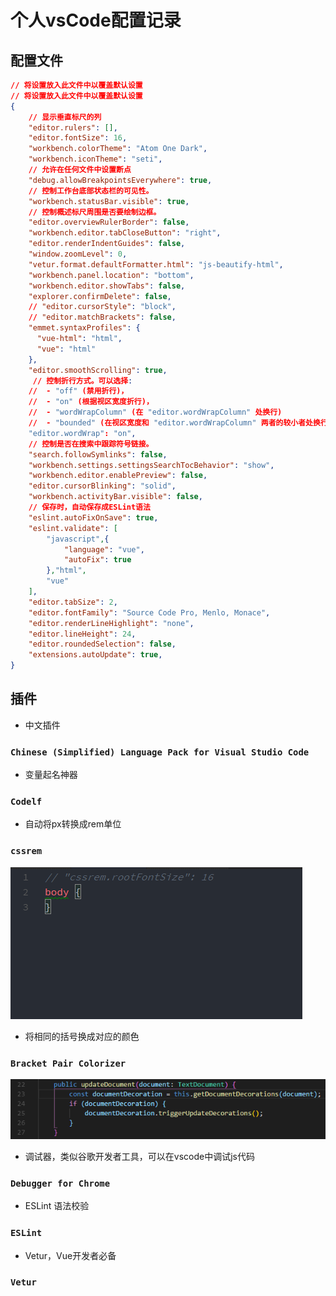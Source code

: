 # 个人vsCode配置记录

## 配置文件

``` json
// 将设置放入此文件中以覆盖默认设置
// 将设置放入此文件中以覆盖默认设置
{
    // 显示垂直标尺的列
    "editor.rulers": [],
    "editor.fontSize": 16,
    "workbench.colorTheme": "Atom One Dark",
    "workbench.iconTheme": "seti",
    // 允许在任何文件中设置断点
    "debug.allowBreakpointsEverywhere": true,
    // 控制工作台底部状态栏的可见性。
    "workbench.statusBar.visible": true,
    // 控制概述标尺周围是否要绘制边框。
    "editor.overviewRulerBorder": false,
    "workbench.editor.tabCloseButton": "right",
    "editor.renderIndentGuides": false,
    "window.zoomLevel": 0,
    "vetur.format.defaultFormatter.html": "js-beautify-html",
    "workbench.panel.location": "bottom",
    "workbench.editor.showTabs": false,
    "explorer.confirmDelete": false,
    // "editor.cursorStyle": "block",
    // "editor.matchBrackets": false,
    "emmet.syntaxProfiles": {
      "vue-html": "html",
      "vue": "html"
    },
    "editor.smoothScrolling": true,
     // 控制折行方式。可以选择:
    //  - "off" (禁用折行)，
    //  - "on" (根据视区宽度折行)，
    //  - "wordWrapColumn" (在 "editor.wordWrapColumn" 处换行)
    //  - "bounded" (在视区宽度和 "editor.wordWrapColumn" 两者的较小者处换行)。
    "editor.wordWrap": "on",
    // 控制是否在搜索中跟踪符号链接。
    "search.followSymlinks": false,
    "workbench.settings.settingsSearchTocBehavior": "show",
    "workbench.editor.enablePreview": false,
    "editor.cursorBlinking": "solid",
    "workbench.activityBar.visible": false,
    // 保存时，自动保存成ESLint语法
    "eslint.autoFixOnSave": true,
    "eslint.validate": [
        "javascript",{
            "language": "vue",
            "autoFix": true
        },"html",
        "vue"
    ],
    "editor.tabSize": 2,
    "editor.fontFamily": "Source Code Pro, Menlo, Monace",
    "editor.renderLineHighlight": "none",
    "editor.lineHeight": 24,
    "editor.roundedSelection": false,
    "extensions.autoUpdate": true,
}
```

## 插件

- 中文插件

### `Chinese (Simplified) Language Pack for Visual Studio Code`

- 变量起名神器

### `Codelf`

- 自动将px转换成rem单位

### `cssrem`

![cssrem](./img/cssrem.gif)

- 将相同的括号换成对应的颜色

### `Bracket Pair Colorizer`

![cssrem](./img/example.png)

- 调试器，类似谷歌开发者工具，可以在vscode中调试js代码

### `Debugger for Chrome`

- ESLint 语法校验

### `ESLint`

- Vetur，Vue开发者必备

### `Vetur`